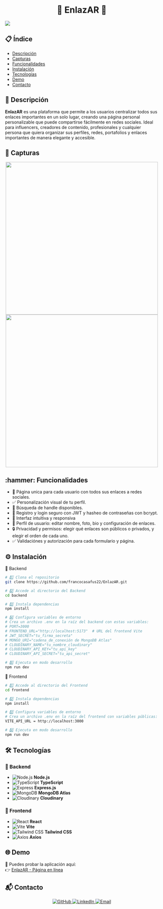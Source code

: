 <h1 align="center"> 🔗 EnlazAR 🔗 </h1>



<p align="left">
<img src="https://img.shields.io/badge/STATUS-TERMINADO-green">
</p>

## 📋 Índice
- [Descripción](#descripcion)
- [Capturas](#capturas)
- [Funcionalidades](#funcionalidades)
- [Instalación](#instalacion)
- [Tecnologías](#tecnologias)
- [Demo](#demo)
- [Contacto](#contacto)

<h2 id="descripcion">📖 Descripción</h2>

**EnlazAR** es una plataforma que permite a los usuarios centralizar todos sus enlaces importantes en un solo lugar, creando una página personal personalizable que puede compartirse fácilmente en redes sociales.
Ideal para influencers, creadores de contenido, profesionales y cualquier persona que quiera organizar sus perfiles, redes, portafolios y enlaces importantes de manera elegante y accesible.

<h2 id="capturas">📸 Capturas</h2>

<p align="center">
  <img src="https://github.com/user-attachments/assets/c24a77df-6bde-4dd2-92c0-37940fa1576d" width="500"/>
  <img src="https://github.com/user-attachments/assets/6d2972eb-bad3-4fd7-9c8b-512b3bc0c562" width="500"/>
</p>

<h2 id="funcionalidades">:hammer: Funcionalidades</h2>

- 🌳 Página unica para cada usuario con todos sus enlaces a redes sociales. 
- ✅ Personalización visual de tu perfil.
- 🔗 Búsqueda de handle disponibles. 
- 🔑 Registro y login seguro con JWT y hasheo de contraseñas con bcrypt.
- 🎨 Interfaz intuitiva y responsiva
- 👤 Perfil de usuario: editar nombre, foto, bio y configuración de enlaces.
- 🔒 Privacidad y permisos: elegir qué enlaces son públicos o privados, y elegir el orden de cada uno.
- ✅ Validaciónes y autorización para cada formulario y página.

<h2 id="instalacion">⚙️ Instalación</h2>

🔹 Backend
```bash
# 1️⃣ Clona el repositorio
git clone https://github.com/francocasafus22/EnlazAR.git

# 2️⃣ Accede al directorio del Backend
cd backend

# 3️⃣ Instala dependencias
npm install

# 4️⃣ Configura variables de entorno
# Crea un archivo .env en la raíz del backend con estas variables:
# PORT=3000
# FRONTEND_URL="http://localhost:5173"  # URL del frontend Vite
# JWT_SECRET="tu_firma_secreta"
# MONGO_URI="cadena_de_conexión de MongoDB Atlas"
# CLOUDINARY_NAME="tu_nombre_cloudinary"
# CLOUDINARY_API_KEY="tu_api_key"
# CLOUDINARY_API_SECRET="tu_api_secret"

# 5️⃣ Ejecuta en modo desarrollo
npm run dev

```
🔹 Frontend

```bash
# 1️⃣ Accede al directorio del Frontend
cd frontend

# 2️⃣ Instala dependencias
npm install

# 3️⃣ Configura variables de entorno
# Crea un archivo .env en la raíz del frontend con variables públicas:
VITE_API_URL = http://localhost:3000

# 4️⃣ Ejecuta en modo desarrollo
npm run dev

```
<h2 id="tecnologias">🛠 Tecnologías</h2>

### 🔹 Backend
- ![Node.js](https://img.shields.io/badge/Node.js-339933?style=for-the-badge&logo=node.js&logoColor=white) **Node.js**  
- ![TypeScript](https://img.shields.io/badge/TypeScript-3178C6?style=for-the-badge&logo=typescript&logoColor=white) **TypeScript**  
- ![Express](https://img.shields.io/badge/Express-000000?style=for-the-badge&logo=express&logoColor=white) **Express.js**  
- ![MongoDB](https://img.shields.io/badge/MongoDB-47A248?style=for-the-badge&logo=mongodb&logoColor=white) **MongoDB Atlas**  
- ![Cloudinary](https://img.shields.io/badge/Cloudinary-0000FF?style=for-the-badge&logo=cloudinary&logoColor=white) **Cloudinary**  

### 🔹 Frontend
- ![React](https://img.shields.io/badge/React-61DAFB?style=for-the-badge&logo=react&logoColor=black) **React**  
- ![Vite](https://img.shields.io/badge/Vite-646CFF?style=for-the-badge&logo=vite&logoColor=white) **Vite**  
- ![Tailwind CSS](https://img.shields.io/badge/Tailwind_CSS-06B6D4?style=for-the-badge&logo=tailwind-css&logoColor=white) **Tailwind CSS**  
- ![Axios](https://img.shields.io/badge/Axios-5A29E4?style=for-the-badge&logo=axios&logoColor=white) **Axios**

<h2 id="demo">🌐 Demo</h2>

🚀 Puedes probar la aplicación aquí:  
👉 [EnlazAR - Página en línea](https://enlazar.netlify.app/)

<h2 id="contacto">📬 Contacto</h2>

<p align="center">
  <a href="https://github.com/francocasafus22">
    <img src="https://img.shields.io/badge/GitHub-francocasafus22-181717?style=for-the-badge&logo=github" alt="GitHub"/>
  </a>
  <a href="https://www.linkedin.com/in/franco-casafus-17ba47230/">
    <img src="https://img.shields.io/badge/LinkedIn-FrancoCasafus-0077B5?style=for-the-badge&logo=linkedin" alt="LinkedIn"/>
  </a>
  <a href="mailto:francocasafus55@gmail.com">
    <img src="https://img.shields.io/badge/Email-francocasafus55@gmail.com-D14836?style=for-the-badge&logo=gmail&logoColor=white" alt="Email"/>
  </a>
</p>
